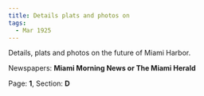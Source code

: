 ```yaml
---  
title: Details plats and photos on  
tags:  
  - Mar 1925  
---  
```

  
Details, plats and photos on the future of Miami Harbor.  
  
Newspapers: **Miami Morning News or The Miami Herald**  
  
Page: **1**, Section: **D** 
